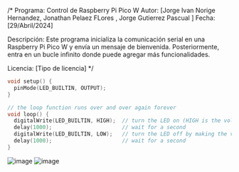 /*
  Programa: Control de Raspberry Pi Pico W
  Autor: [Jorge Ivan Norige Hernandez, Jonathan  Pelaez FLores , Jorge Gutierrez Pascual ]
  Fecha: [29/Abril/2024]

  Descripción:
  Este programa inicializa la comunicación serial en una Raspberry Pi Pico W y envía un mensaje de bienvenida.
  Posteriormente, entra en un bucle infinito donde puede agregar más funcionalidades.

  Licencia: [Tipo de licencia]
*/
```cpp
void setup() {
  pinMode(LED_BUILTIN, OUTPUT);
}

// the loop function runs over and over again forever
void loop() {
  digitalWrite(LED_BUILTIN, HIGH);  // turn the LED on (HIGH is the voltage level)
  delay(1000);                      // wait for a second
  digitalWrite(LED_BUILTIN, LOW);   // turn the LED off by making the voltage LOW
  delay(1000);                      // wait for a second
}
```
![image](https://github.com/JorgeGutierrez-TEC/PicoW-TEC/assets/158111129/019923b0-c175-4f0c-a385-0158d7149479)
![image](https://github.com/JorgeGutierrez-TEC/PicoW-TEC/assets/158111129/c84c0e4d-5f82-449e-ba3d-49b02c791c75)



